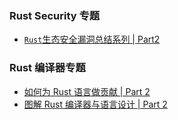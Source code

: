 ### Rust Security 专题

- [`Rust`生态安全漏洞总结系列 | Part2](./rust_security_part2.md)

### Rust 编译器专题

- [如何为 Rust 语言做贡献 | Part 2](./contribute_to_the_rust_part2.md)
- [图解 Rust 编译器与语言设计 | Part 2](./rustc_part2.md)